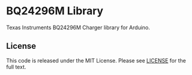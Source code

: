 # BQ24296M Library
Texas Instruments BQ24296M Charger library for Arduino.

## License
This code is released under the MIT License. Please see [LICENSE](https://github.com/aselectroworks/Arduino-BQ24296M/blob/master/LICENSE) for the full text.